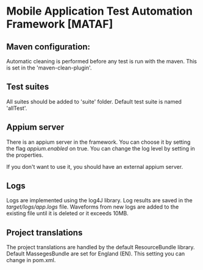 # Mobile Application Test Automation Framework [MATAF]

## Maven configuration:
Automatic cleaning is performed before any test is run with the maven. This is set in the 'maven-clean-plugin'.

## Test suites
All suites should be added to 'suite' folder.
Default test suite is named 'allTest'.

## Appium server
There is an appium server in the framework. You can choose it by setting the flag _appium.enabled_ on true. You can change the log level by setting in the properties.

If you don't want to use it, you should have an external appium server.

## Logs 
Logs are implemented using the log4J library.
Log results are saved in the _target/logs/app.logs_ file.
Waveforms from new logs are added to the existing file until it is deleted or it exceeds 10MB.

## Project translations
The project translations are handled by the default ResourceBundle library.
Default MassegesBundle are set for England (EN). This setting you can change in pom.xml.
